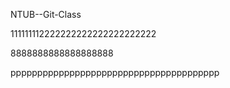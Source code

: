 NTUB--Git-Class

111111112222222222222222222222



8888888888888888888




ppppppppppppppppppppppppppppppppppppppp